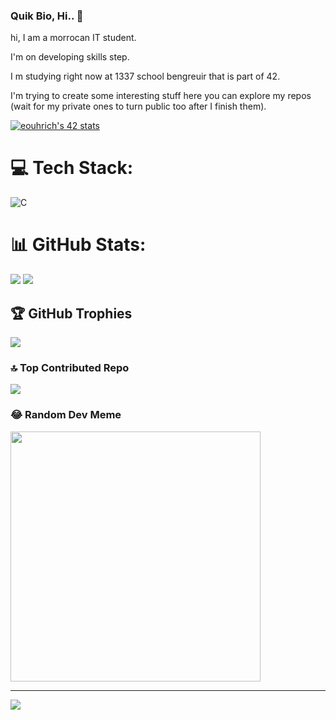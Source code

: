### Quik Bio, Hi.. 👋
hi, I am a morrocan IT student.

I'm on developing skills step.

I m studying right now at 1337 school bengreuir that is part of 42.

I'm trying to create some interesting stuff here you can explore my repos (wait for my private ones to turn public too after I finish them).

[![eouhrich's 42 stats](https://badge.mediaplus.ma/greenbinary/eouhrich)](https://github.com/oakoudad/badge42)


# 💻 Tech Stack:
![C](https://img.shields.io/badge/c-%2300599C.svg?style=for-the-badge&logo=c&logoColor=white) <br/>

# 📊 GitHub Stats:
![](https://github-readme-stats.vercel.app/api?username=ErabaReta&theme=tokyonight&hide_border=false&include_all_commits=false&count_private=false) ![](https://github-readme-streak-stats.herokuapp.com/?user=ErabaReta&theme=tokyonight&hide_border=false)<br/>


## 🏆 GitHub Trophies
![](https://github-profile-trophy.vercel.app/?username=ErabaReta&theme=radical&no-frame=false&no-bg=true&margin-w=4)

### 🔝 Top Contributed Repo
![](https://github-contributor-stats.vercel.app/api?username=ErabaReta&limit=5&theme=dark&combine_all_yearly_contributions=true)

### 😂 Random Dev Meme
<img src='https://randommeme-five.vercel.app/' style="height: 400px;"/>

---
[![](https://visitcount.itsvg.in/api?id=ErabaReta&icon=0&color=0)](https://visitcount.itsvg.in)

<!-- Proudly created with GPRM ( https://gprm.itsvg.in ) -->

<!--
**ErabaReta/ErabaReta** is a ✨ _special_ ✨ repository because its `README.md` (this file) appears on your GitHub profile.

Here are some ideas to get you started:

- 🔭 I’m currently working on ...
- 🌱 I’m currently learning ...
- 👯 I’m looking to collaborate on ...
- 🤔 I’m looking for help with ...
- 💬 Ask me about ...
- 📫 How to reach me: ...
- 😄 Pronouns: ...
- ⚡ Fun fact: ...
-->

